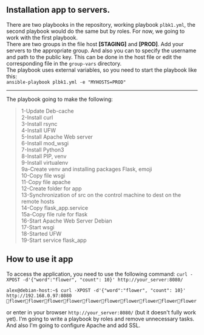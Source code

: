 ## Installation app to servers.

There are two playbooks in the repository, working playbook `plbk1.yml`, the second playbook would do the same but by roles. For now, we going to work with the first playbook.<br>
There are two groups in the file host **[STAGING]** and **[PROD]**. Add your servers to the appropriate group. And also you can to specify the username and path to the public key. This can be done in the host file or edit the corresponding file in the `group-vars` directory.<br>
The playbook uses external variables, so you need to start the playbook like this:<br>
`ansible-playbook plbk1.yml -e "MYHOSTS=PROD"`<br>
****
The playbook going to make the following:<br>
>1-Update Deb-cache<br>
>2-Install curl<br>
>3-Install rsync<br>
>4-Install UFW<br>
>5-Install Apache Web server<br>
>6-Install mod_wsgi<br>
>7-Install Python3<br>
>8-Install PIP, venv<br>
>9-Install virtualenv<br>
>9a-Create venv and installing packages Flask, emoji<br>
>10-Copy file wsgi<br>
>11-Copy file apache<br>
>12-Create folder for app<br>
>13-Synchronization of src on the control machine to dest on the remote hosts<br>
>14-Copy flask_app.service<br>
>15a-Copy file rule for flask<br>
>16-Start Apache Web Server Debian<br>
>17-Start wsgi<br>
>18-Started UFW<br>
>19-Start service flask_app<br>

## How to use it app

To access the application, you need to use the following command:
`curl -XPOST -d'{"word":"flower", "count": 10}' http://your_server:8080/`
```
alex@debian-host:~$ curl -XPOST -d'{"word":"flower", "count": 10}' http://192.168.0.97:8080
🐝flower🐝flower🐝flower🐝flower🐝flower🐝flower🐝flower🐝flower🐝flower🐝flower
```
or enter in your browser `http://your_server:8080/` (but it doesn't fully work yet).
I'm going to write a playbook by roles and remove unnecessary tasks. And also I'm going to configure Apache and add SSL.